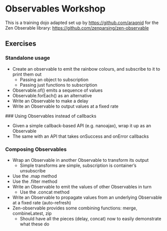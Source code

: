 # Observables Workshop

This is a training dojo adapted set up by https://github.com/araqnid for the Zen Obserable library: https://github.com/zenparsing/zen-observable

## Exercises

### Standalone usage

* Create an observable to emit the rainbow colours, and subscribe to it to print them out
  * Passing an object to subscription
  * Passing just functions to subscription
* Observable.of() emits a sequence of values
* Observable.forEach() as an alternative
* Write an Observable to make a delay
* Write an Observable to output values at a fixed rate


### Using Observables instead of callbacks
* Given a simple callback-based API (e.g. nanoajax), wrap it up as an Observable
* The same with an API that takes onSuccess and onError callbacks


### Composing Observables
* Wrap an Observable in another Observable to transform its output
  * Simple transforms are simple, subscription is container’s unsubscribe
* Use the .map method
* Use the .filter method
* Write an Observable to emit the values of other Observables in turn
  * Use the .concat method
* Write an Observable to propagate values from an underlying Observable at a fixed rate (auto-refresh)
* Zen-observable provides some combining functions: merge, combineLatest, zip
  * Should have all the pieces (delay, concat) now to easily demonstrate what these do